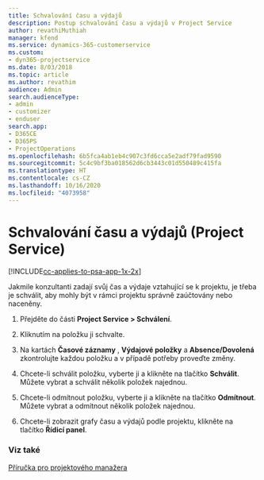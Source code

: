 ```yaml
---
title: Schvalování času a výdajů
description: Postup schvalování času a výdajů v Project Service
author: revathiMuthiah
manager: kfend
ms.service: dynamics-365-customerservice
ms.custom:
- dyn365-projectservice
ms.date: 8/03/2018
ms.topic: article
ms.author: revathim
audience: Admin
search.audienceType:
- admin
- customizer
- enduser
search.app:
- D365CE
- D365PS
- ProjectOperations
ms.openlocfilehash: 6b5fca4ab1eb4c907c3fd6cca5e2adf79fad9590
ms.sourcegitcommit: 5c4c9bf3ba018562d6cb3443c01d550489c415fa
ms.translationtype: HT
ms.contentlocale: cs-CZ
ms.lasthandoff: 10/16/2020
ms.locfileid: "4073958"
---
```

# <a name="approve-time-and-expenses-project-service"></a>Schvalování času a výdajů (Project Service)

[!INCLUDE[cc-applies-to-psa-app-1x-2x](../includes/cc-applies-to-psa-app-1x-2x.md)]

Jakmile konzultanti zadají svůj čas a výdaje vztahující se k projektu, je třeba je schválit, aby mohly být v rámci projektu správně zaúčtovány nebo naceněny.  
  
1.  Přejděte do části **Project Service > Schválení**.  
  
2.  Kliknutím na položku ji schvalte.  
  
3.  Na kartách **Časové záznamy** , **Výdajové položky** a **Absence/Dovolená** zkontrolujte každou položku a v případě potřeby proveďte změny.  
  
4.  Chcete-li schválit položku, vyberte ji a klikněte na tlačítko **Schválit**. Můžete vybrat a schválit několik položek najednou.  
  
5.  Chcete-li odmítnout položku, vyberte ji a klikněte na tlačítko **Odmítnout**. Můžete vybrat a odmítnout několik položek najednou.  
  
6.  Chcete-li zobrazit grafy času a výdajů podle projektu, klikněte na tlačítko **Řídicí panel**.  
  
### <a name="see-also"></a>Viz také  
 [Příručka pro projektového manažera](../psa/project-manager-guide.md)
